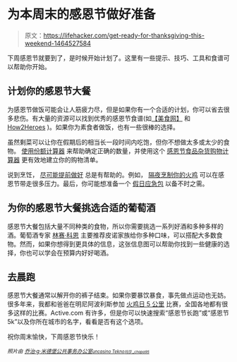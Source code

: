 # 为本周末的感恩节做好准备

> 原文：<https://lifehacker.com/get-ready-for-thanksgiving-this-weekend-1464527584>

下周感恩节就要到了，是时候开始计划了。这里有一些提示、技巧、工具和食谱可以帮助你开始。



## 计划你的感恩节大餐

为感恩节做饭可能会让人筋疲力尽，但是如果你有一个合适的计划，你可以省去很多悲伤。有大量的资源可以找到优秀的感恩节食谱(如[【美食网】](http://www.foodnetwork.com/thanksgiving/package/index.html) 和 [How2Heroes](http://how2heroes.com/videos/thanksgiving) )。如果你为素食者做饭，也有一些很棒的选择。

虽然剩菜可以让你在假期后的相当长一段时间内吃饱，但你不想做太多或太少的食物。 [使用份额计算器](https://lifehacker.com/portions-calculator-cuts-down-on-waste-makes-just-what-5168155) 来帮助确定正确的数量，并使用这个 [感恩节食品杂货购物计算器](http://lifehacker.com/thanksgiving-grocery-shopping-calculator-216406) 更有效地建立你的购物清单。

说到烹饪， [尽可能提前做好](https://lifehacker.com/get-a-jump-on-thanksgiving-with-make-ahead-dishes-5407530) 总是有帮助的。例如， [隔夜烹制你的火鸡](https://lifehacker.com/de-stress-your-thanksgiving-prep-by-cooking-your-turkey-5690141) 可以在感恩节带走很多压力。最后，你可能想准备一个 [假日应急包](http://lifehacker.com/a-holiday-emergency-kit-keeps-you-prepared-for-anything-5411783) 以备不时之需。

## 为你的感恩节大餐挑选合适的葡萄酒

感恩节大餐包括大量不同种类的食物，所以你需要挑选一系列好酒和多种多样的酒。葡萄酒专家 [林赛·科恩](http://how2heroes.com/videos/beverages/thanksgiving-wines) 主要推荐皮诺家族给你多种口味，可以搭配大多数食物。然而，如果你想得到更具体的信息，这张信息图可以帮助你找到一些健康的选择，你也可以学会在预算内好好喝酒。

## 去晨跑

感恩节大餐通常以解开你的裤子结束。如果你要暴饮暴食，事先做点运动也无妨。很多年来，我都和爸爸在明尼阿波利斯参加 [火鸡日 5 公里](http://www.turkeyday-5k.com.prod.ngin.com/) 比赛，全国各地都有很多这样的比赛。Active.com 有许多，但是你可以快速搜索“感恩节长跑”或“感恩节 5k”以及你所在城市的名字，看看是否有这个选项。

祝你周末愉快，下周感恩节快乐！

*<small>照片由</small>* [*<small>乔治·g·米德堡公共事务办公室</small>*](http://www.flickr.com/photos/ftmeade/8225023424/sizes/z/in/photostream/)*<small></small>*<small>[*<small>uncasino Tekno</small>*](http://www.flickr.com/photos/uncalno/8538709738/)*<small></small>*<small>[*<small>玛莎 _chapa95</small>*](http://www.flickr.com/photos/56192190@N05/5203091533/)</small></small>

<small><small></small></small>